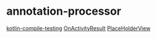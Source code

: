 # annotation-processor

[kotlin-compile-testing](https://github.com/tschuchortdev/kotlin-compile-testing)
[OnActivityResult](https://github.com/vanniktech/OnActivityResult)
[PlaceHolderView](https://github.com/janishar/PlaceHolderView)
